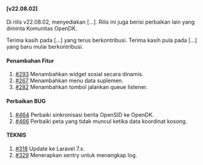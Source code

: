 #### [v22.08.02]

Di rilis v22.08.02, menyediakan [...]. Rilis ini juga berisi perbaikan lain yang diminta Komunitas OpenDK.

Terima kasih pada [...] yang terus berkontribusi. Terima kasih pula pada [...] yang baru mulai berkontribusi.

#### Penambahan Fitur
1. [#293](https://github.com/OpenSID/OpenDK/issues/293) Menambahkan widget sosial secara dinamis.
2. [#267](https://github.com/OpenSID/OpenDK/issues/267) Menambahkan menu data suplemen.
3. [#282](https://github.com/OpenSID/OpenDK/issues/282) Menambahkan tombol jalankan queue listener.

#### Perbaikan BUG
1. [#464](https://github.com/OpenSID/OpenDK/issues/464) Perbaiki sinkronisasi berita OpenSID ke OpenDK.
2. [#466](https://github.com/OpenSID/OpenDK/issues/466) Perbaiki peta yang tidak muncul ketika data koordinat kosong.

#### TEKNIS

1. [#318](https://github.com/OpenSID/OpenDK/pull/318) Update ke Laravel 7.x.
2. [#329](https://github.com/OpenSID/OpenDK/issues/329) Menerapkan sentry untuk menangkap log.
